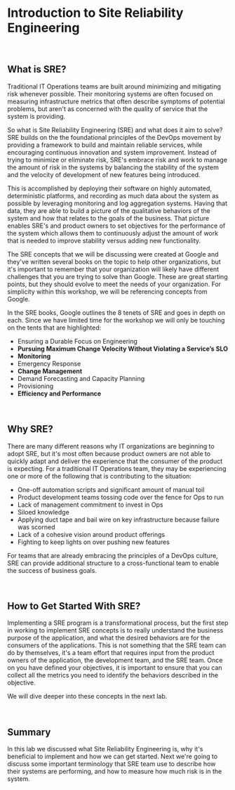 # Introduction to Site Reliability Engineering

<br>

## What is SRE?

Traditional IT Operations teams are built around minimizing and mitigating risk whenever possible. Their monitoring systems are often focused on measuring infrastructure metrics that often describe symptoms of potential problems, but aren't as concerned with the quality of service that the system is providing. 

So what is Site Reliability Engineering (SRE) and what does it aim to solve? SRE builds on the the foundational principles of the DevOps movement by providing a framework to build and maintain reliable services, while encouraging continuous innovation and system improvement. Instead of trying to minimize or eliminate risk, SRE's embrace risk and work to manage the amount of risk in the systems by balancing the stability of the system and the velocity of development of new features being introduced.

This is accomplished by deploying their software on highly automated, deterministic platforms, and recording as much data about the system as possible by leveraging monitoring and log aggregation systems. Having that data, they are able to build a picture of the qualitative behaviors of the system and how that relates to the goals of the business. That picture enables SRE's and product owners to set objectives for the performance of the system which allows them to continuously adjust the amount of work that is needed to improve stability versus adding new functionality.

The SRE concepts that we will be discussing were created at Google and they've written several books on the topic to help other organizations, but it's important to remember that your organization will likely have different challenges that you are trying to solve than Google. These are great starting points, but they should evolve to meet the needs of your organization. For simplicity within this workshop, we will be referencing concepts from Google.

In the SRE books, Google outlines the 8 tenets of SRE and goes in depth on each. Since we have limited time for the workshop we will only be touching on the tents that are highlighted:

* Ensuring a Durable Focus on Engineering
* **Pursuing Maximum Change Velocity Without Violating a Service’s SLO**
* **Monitoring**
* Emergency Response
* **Change Management**
* Demand Forecasting and Capacity Planning
* Provisioning
* **Efficiency and Performance**

<br>

## Why SRE?

There are many different reasons why IT organizations are beginning to adopt SRE, but it's most often because product owners are not able to quickly adapt and deliver the experience that the consumer of the product is expecting. For a traditional IT Operations team, they may be experiencing one or more of the following that is contributing to the situation:

* One-off automation scripts and significant amount of manual toil
* Product development teams tossing code over the fence for Ops to run
* Lack of management commitment to invest in Ops
* Siloed knowledge
* Applying duct tape and bail wire on key infrastructure because failure was scorned
* Lack of a cohesive vision around product offerings
* Fighting to keep lights on over pushing new features 

For teams that are already embracing the principles of a DevOps culture, SRE can provide additional structure to a cross-functional team to enable the success of business goals.

<br>

## How to Get Started With SRE?

Implementing a SRE program is a transformational process, but the first step in working to implement SRE concepts is to really understand the business purpose of the application, and what the desired behaviors are for the consumers of the applications. This is not something that the SRE team can do by themselves, it's a team effort that requires input from the product owners of the application, the development team, and the SRE team. Once on you have defined your objectives, it is important to ensure that you can collect all the metrics you need to identify the behaviors described in the objective.

We will dive deeper into these concepts in the next lab.

<br>

## Summary

In this lab we discussed what Site Reliability Engineering is, why it's beneficial to implement and how we can get started. Next we're going to discuss some important terminology that SRE team use to describe how their systems are performing, and how to measure how much risk is in the system.
